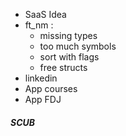 - SaaS Idea
- ft_nm :
	- missing types
	- too much symbols
	- sort with flags
	- free structs
- linkedin
- App courses
- App FDJ


##### SCUB
